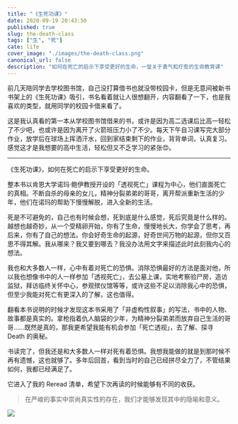 ```yaml
---
title: "《生死功课》"
date: 2020-09-19 20:43:50
published: true
slug: the-death-class
tags: ["生", "死"]
cate: life
cover_image: "./images/the-death-class.png"
canonical_url: false
description: "如何在死亡的启示下享受更好的生命，一堂关于勇气和疗愈的生命教育课"
---
```


前几天陪同学去学校图书馆，自己没打算借书也就没带校园卡，但是无意间被新书书架上的《生死功课》吸引，书名看着就让人很想翻开，内容翻看了一下，也是我喜欢的类型，就用同学的校园卡借来看了。

这是我认真看的第一本从学校图书馆借来的书，或许是因为高二选课后比高一轻松了不少吧，也或许是因为离开了火箭班压力小了不少。每天下午自习课写完大部分作业，放学后在球场上挥洒汗水，回到家结束剩下的作业，背背单词，认真复习。感觉这才是我想要的高中生活，轻松但又不乏学习的紧张😍。

---

《生死功课》，如何在死亡的启示下享受更好的生命。

整本书以肯恩大学诺玛·鲍伊教授开设的「透视死亡」课程为中心，他们直面死亡的真相。不断自杀的母亲的女儿，精神分裂弟弟的哥哥，离开帮派重新生活的少年，他们在诺玛的帮助下慢慢解脱，进入全新的生活。

死是不可避免的，自己也有时候会想，死到底是什么感觉，死后究竟是什么样的。越想也越奇妙，从一个受精卵开始，你有了生命，慢慢地长大，你学会了思考，再后来，你有了自己的想法。你会好奇生命的起源，好奇世间万物的起源，但你又百思不得其解。我从哪来？我又要到哪去？我没办法用文字来描述此时此刻我内心的想法。

我也和大多数人一样，心中有着对死亡的恐惧。消除恐惧最好的方法是面对他，所以我也想像书中的人一样参加「透视死亡」，去公墓上课，实地考察验尸房，造访监狱，拜访临终关怀中心，参观殡仪馆等等，或许这些不足以消除我心中的恐惧，但至少我能对死亡有更深入的了解，这也值得。

翻看本书说明的时候才发现这本书采用了「非虚构性叙事」的写法，书中的人物、故事都是真实的。拿枪指着仇人脑袋的少年，为精神分裂弟弟而放弃自己生活的哥哥……既然是真的，那我更希望我能有机会参加「死亡透视」，去了解、探寻 Death 的奥秘。

书读完了，但我还是和大多数人一样对死有着恐惧。我想我能做的就是到那时候不再有遗憾，这也就够了。多年后回首，看到当时的自己已经拼尽全力了，不管结果如何，我都已经满足了。

它进入了我的 Reread 清单，希望下次再读的时候能够有不同的收获。

> 在严峻的事实中崇尚真实性的存在，我们才能够发现其中的隐喻和意义。

![ ](https://rmt.dogedoge.com/fetch/royce/storage/the-death-class/karl-solano-wE7iXvGMPhI-unsplash.jpg?h=1280)
